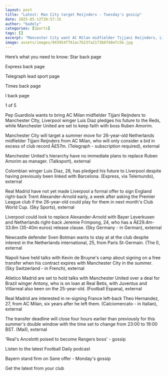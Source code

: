 ```yaml
---
layout: post
title: "Latest: Man City target Reijnders - Tuesday's gossip"
date: 2025-05-12T20:57:15
author: "badely"
categories: [Sports]
tags: []
excerpt: "Mancester City want AC Milan midfielder Tijjani Reijnders, Liverpool winger Luis Diaz pledges future to the Reds, Manchester United set to keep faith "
image: assets/images/943954f761ac7b23fa2173b6fd8efc5b.jpg
---
```


Here’s what you need to know: Star back page

Express back page

Telegraph lead sport page

Times back page

I back page

1 of 5

Pep Guardiola wants to bring AC Milan midfielder Tijjani Reijnders to Manchester CIty, Liverpool winger Luis Diaz pledges his future to the Reds, while Manchester United are set to keep faith with boss Ruben Amorim.

Manchester City will target a summer move for 26-year-old Netherlands midfielder Tijjani Reijnders from AC Milan, who will only consider a bid in excess of club record Â£57m. (Telegraph - subscription required), external

Manchester United's hierarchy have no immediate plans to replace Ruben Amorim as manager. (Talksport), external

Colombian winger Luis Diaz, 28, has pledged his future to Liverpool despite having previously been linked with Barcelona. (Express, via Telemundo), external

Real Madrid have not yet made Liverpool a formal offer to sign England right-back Trent Alexander-Arnold early, a week after asking the Premier League club if the 26-year-old could play for them in next month's Club World Cup. (Sky Sports), external

Liverpool could look to replace Alexander-Arnold with Bayer Leverkusen and Netherlands right-back Jeremie Frimpong, 24, who has a Â£29.4m-33.6m (35-40m euros) release clause. (Sky Germany - in German), external

Newcastle defender Sven Botman wants to stay at at the club despite interest in the Netherlands international, 25, from Paris St-Germain. (The I), external

Napoli have held talks with Kevin de Bruyne's camp about signing on a free transfer when his contract expires with Manchester City in the summer. (Sky Switzerland - in French), external

Atletico Madrid are set to hold talks with Manchester United over a deal for Brazil winger Antony, who is on loan at Real Betis, with Juventus and Villarreal also keen on the 25-year-old. (Football Espana), external

Real Madrid are interested in re-signing France left-back Theo Hernandez, 27, from AC Milan, six years after he left them. (Calciomercato - in Italian), external

The transfer deadline will close four hours earlier than previously for this summer's double window with the time set to change from 23:00 to 19:00 BST. (Mail), external

'Real's Ancelotti poised to become Rangers boss' - gossip

Listen to the latest Football Daily podcast

Bayern stand firm on Sane offer - Monday's gossip

Get the latest from your club

